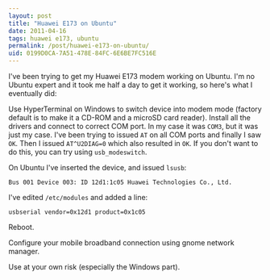 ```yaml
---
layout: post
title: "Huawei E173 on Ubuntu"
date: 2011-04-16
tags: huawei e173, ubuntu
permalink: /post/huawei-e173-on-ubuntu/
uid: 0199D0CA-7A51-478E-84FC-6E6BE7FC516E
---
```

I've been trying to get my Huawei E173 modem working on Ubuntu. I'm no Ubuntu expert and it took me half a day to get it working, so here's what I eventually did:

Use HyperTerminal on Windows to switch device into modem mode (factory default is to make it a CD-ROM and a microSD card reader). Install all the drivers and connect to correct COM port. In my case it was `COM3`, but it was just my case. I've been trying to issued `AT` on all COM ports and finally I saw `OK`. Then I issued `AT^U2DIAG=0` which also resulted in `OK`. If you don't want to do this, you can try using `usb_modeswitch`.

On Ubuntu I've inserted the device, and issued `lsusb`:

    Bus 001 Device 003: ID 12d1:1c05 Huawei Technologies Co., Ltd.
    
I've edited `/etc/modules` and added a line:
    
    usbserial vendor=0x12d1 product=0x1c05
    
Reboot.

Configure your mobile broadband connection using gnome network manager.

Use at your own risk (especially the Windows part).
    
